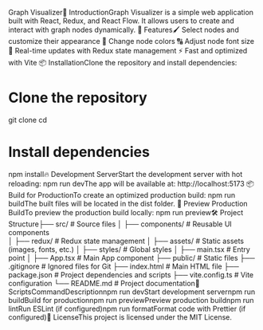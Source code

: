 
Graph Visualizer🚀 IntroductionGraph Visualizer is a simple web application built with React, Redux, and React Flow. It allows users to create and interact with graph nodes dynamically.
🎨 Features🖌 Select nodes and customize their appearance
🎨 Change node colors
🔠 Adjust node font size
🔄 Real-time updates with Redux state management
⚡ Fast and optimized with Vite
📦 InstallationClone the repository and install dependencies:
# Clone the repository
git clone <repository-url>
cd <project-directory>

# Install dependencies
npm install🔥 Development ServerStart the development server with hot reloading:
npm run devThe app will be available at: http://localhost:5173
📦 Build for ProductionTo create an optimized production build:
npm run buildThe built files will be located in the dist folder.
🚀 Preview Production BuildTo preview the production build locally:
npm run preview🛠 Project Structure├── src/                 # Source files
│   ├── components/      # Reusable UI components          
│   ├── redux/           # Redux state management
│   ├── assets/          # Static assets (images, fonts, etc.)
│   ├── styles/          # Global styles
│   ├── main.tsx         # Entry point
│   ├── App.tsx          # Main App component
├── public/              # Static files
├── .gitignore           # Ignored files for Git
├── index.html           # Main HTML file
├── package.json         # Project dependencies and scripts
├── vite.config.ts       # Vite configuration
└── README.md            # Project documentation📜 ScriptsCommandDescriptionnpm run devStart development servernpm run buildBuild for productionnpm run previewPreview production buildnpm run lintRun ESLint (if configured)npm run formatFormat code with Prettier (if configured)📄 LicenseThis project is licensed under the MIT License.
